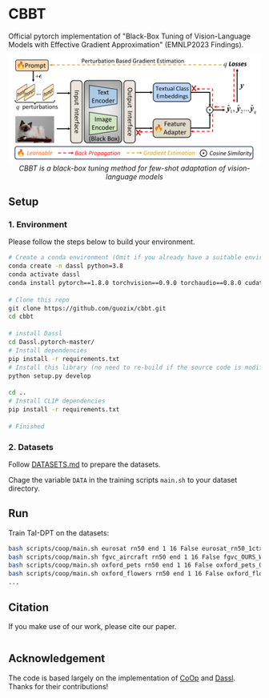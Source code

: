 # CBBT
Official pytorch implementation of "Black-Box Tuning of Vision-Language Models with Effective Gradient Approximation" (EMNLP2023 Findings).

<p align="center">
<img src="figures/pipeline.png" width="1080px"/> 
<br>
<em>CBBT is a black-box tuning method for few-shot adaptation of vision-language models </em>
</p>


## Setup

### 1. Environment
Please follow the steps below to build your environment.

```bash
# Create a conda environment (Omit if you already have a suitable environment)
conda create -n dassl python=3.8
conda activate dassl
conda install pytorch==1.8.0 torchvision==0.9.0 torchaudio==0.8.0 cudatoolkit=11.1 -c pytorch -c conda-forge # torch (version >= 1.7.1)

# Clone this repo
git clone https://github.com/guozix/cbbt.git
cd cbbt

# install Dassl
cd Dassl.pytorch-master/
# Install dependencies
pip install -r requirements.txt
# Install this library (no need to re-build if the source code is modified)
python setup.py develop

cd ..
# Install CLIP dependencies
pip install -r requirements.txt

# Finished
```

### 2. Datasets

Follow [DATASETS.md](https://github.com/KaiyangZhou/CoOp/blob/main/DATASETS.md) to prepare the datasets.

Chage the variable `DATA` in the training scripts `main.sh` to your dataset directory.

## Run

Train TaI-DPT on the datasets:
``` bash
bash scripts/coop/main.sh eurosat rn50 end 1 16 False eurosat_rn50_1ctx 1 True True False 256 150 6000
bash scripts/coop/main.sh fgvc_aircraft rn50 end 1 16 False fgvc_OURS_WO_rn50_1ctx_haug_fix 0 True True False 256 150 6000
bash scripts/coop/main.sh oxford_pets rn50 end 1 16 False oxford_pets_OURS_WO_rn50_1ctx_haug_fix 1 True True False 256 150 6000
bash scripts/coop/main.sh oxford_flowers rn50 end 1 16 False oxford_flowers_OURS_WO_rn50_1ctx_haug_fix 2 True True False 256 150 6000
...
```

## Citation

If you make use of our work, please cite our paper.
```bibtex

```

## Acknowledgement

The code is based largely on the implementation of [CoOp](https://github.com/KaiyangZhou/CoOp) and [Dassl](https://github.com/KaiyangZhou/Dassl.pytorch). Thanks for their contributions!
